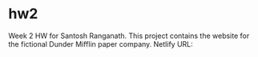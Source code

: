 # hw2
Week 2 HW for Santosh Ranganath.
This project contains the website for the fictional Dunder Mifflin paper company. 
Netlify URL: 